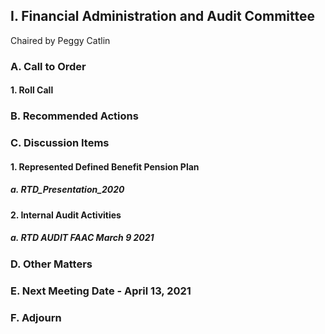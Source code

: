 ## I. Financial Administration and Audit Committee

Chaired by Peggy Catlin

### A. Call to Order

#### 1. Roll Call

### B. Recommended Actions

### C. Discussion Items

#### 1. Represented Defined Benefit Pension Plan

##### a. RTD_Presentation_2020

#### 2. Internal Audit Activities

##### a. RTD AUDIT FAAC March 9 2021

### D. Other Matters

### E. Next Meeting Date - April 13, 2021

### F. Adjourn